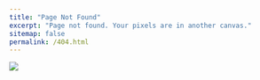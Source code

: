```yaml
---
title: "Page Not Found"
excerpt: "Page not found. Your pixels are in another canvas."
sitemap: false
permalink: /404.html
---
```


![](https://encrypted-tbn0.gstatic.com/images?q=tbn:ANd9GcRlvpMHXmiX0VAo1c5SWE7-Wdwp-e-YgWws-A&s)
